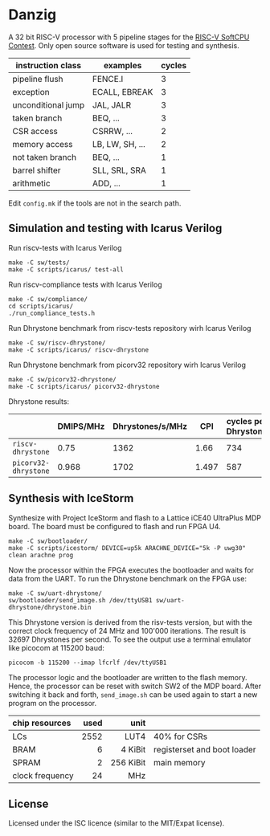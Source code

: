 # Danzig

A 32 bit RISC-V processor with 5 pipeline stages for the
[RISC-V SoftCPU Contest](https://riscv.org/2018contest/).
Only open source software is used for testing and synthesis.

| instruction class  | examples        | cycles |
| ------------------ | --------------- | ------ |
| pipeline flush     | FENCE.I         | 3      |
| exception          | ECALL, EBREAK   | 3      |
| unconditional jump | JAL, JALR       | 3      |
| taken branch       | BEQ, ...        | 3      |
| CSR access         | CSRRW, ...      | 2      |
| memory access      | LB, LW, SH, ... | 2      |
| not taken branch   | BEQ, ...        | 1      |
| barrel shifter     | SLL, SRL, SRA   | 1      |
| arithmetic         | ADD, ...        | 1      |



Edit `config.mk` if the tools are not in the search path.



Simulation and testing with Icarus Verilog
------------------------------------------

Run riscv-tests with Icarus Verilog

    make -C sw/tests/
    make -C scripts/icarus/ test-all

Run riscv-compliance tests with Icarus Verilog

    make -C sw/compliance/
    cd scripts/icarus/ 
    ./run_compliance_tests.h

Run Dhrystone benchmark from riscv-tests repository wirh Icarus Verilog

    make -C sw/riscv-dhrystone/
    make -C scripts/icarus/ riscv-dhrystone

Run Dhrystone benchmark from picorv32 repository wirh Icarus Verilog

    make -C sw/picorv32-dhrystone/
    make -C scripts/icarus/ picorv32-dhrystone

Dhrystone results:

|                      | DMIPS/MHz | Dhrystones/s/MHz | CPI   | cycles per Dhrystone |
| -------------------- | --------- | ---------------- | ----- | -------------------- |
| `riscv-dhrystone`    | 0.75      | 1362             | 1.66  | 734                  |
| `picorv32-dhrystone` | 0.968     | 1702             | 1.497 | 587                  |




Synthesis with IceStorm
-----------------------

Synthesize with Project IceStorm and flash to a Lattice iCE40 UltraPlus MDP board.
The board must be configured to flash and run FPGA U4.

    make -C sw/bootloader/
    make -C scripts/icestorm/ DEVICE=up5k ARACHNE_DEVICE="5k -P uwg30" clean arachne prog

Now the processor within the FPGA executes the bootloader and waits for data
from the UART. To run the Dhrystone benchmark on the FPGA use:

    make -C sw/uart-dhrystone/
    sw/bootloader/send_image.sh /dev/ttyUSB1 sw/uart-dhrystone/dhrystone.bin

This Dhrystone version is derived from the risv-tests version, but with the
correct clock frequency of 24 MHz and 100'000 iterations. The result is 32697
Dhrystones per second. To see the output use a terminal emulator like picocom
at 115200 baud:

    picocom -b 115200 --imap lfcrlf /dev/ttyUSB1

The processor logic and the bootloader are written to the flash memory. Hence, the
processor can be reset with switch SW2 of the MDP board. After switching it back and
forth, `send_image.sh` can be used again to start a new program on the processor.

| chip resources  | used | unit      |                             |
|:--------------- | ----:| ---------:|:--------------------------- |
| LCs             | 2552 |      LUT4 | 40% for CSRs                |
| BRAM            |    6 |   4 KiBit | registerset and boot loader |
| SPRAM           |    2 | 256 KiBit | main memory                 |
| clock frequency |   24 |       MHz |                             |



License
-------
Licensed under the ISC licence (similar to the MIT/Expat license).
